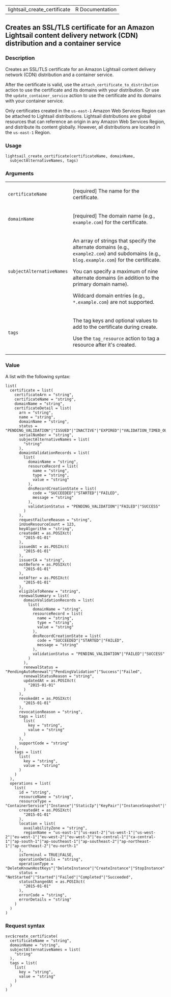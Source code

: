 <table style="width: 100%;">
<tbody>
<tr class="odd">
<td>lightsail_create_certificate</td>
<td style="text-align: right;">R Documentation</td>
</tr>
</tbody>
</table>

## Creates an SSL/TLS certificate for an Amazon Lightsail content delivery network (CDN) distribution and a container service

### Description

Creates an SSL/TLS certificate for an Amazon Lightsail content delivery
network (CDN) distribution and a container service.

After the certificate is valid, use the
`attach_certificate_to_distribution` action to use the certificate and
its domains with your distribution. Or use the
`update_container_service` action to use the certificate and its domains
with your container service.

Only certificates created in the `us-east-1` Amazon Web Services Region
can be attached to Lightsail distributions. Lightsail distributions are
global resources that can reference an origin in any Amazon Web Services
Region, and distribute its content globally. However, all distributions
are located in the `us-east-1` Region.

### Usage

    lightsail_create_certificate(certificateName, domainName,
      subjectAlternativeNames, tags)

### Arguments

<table>
<colgroup>
<col style="width: 35%" />
<col style="width: 65%" />
</colgroup>
<tbody>
<tr class="odd">
<td><code
id="lightsail_create_certificate_:_certificateName">certificateName</code></td>
<td><p>[required] The name for the certificate.</p></td>
</tr>
<tr class="even">
<td><code
id="lightsail_create_certificate_:_domainName">domainName</code></td>
<td><p>[required] The domain name (e.g., <code>example.com</code>) for
the certificate.</p></td>
</tr>
<tr class="odd">
<td><code
id="lightsail_create_certificate_:_subjectAlternativeNames">subjectAlternativeNames</code></td>
<td><p>An array of strings that specify the alternate domains (e.g.,
<code>example2.com</code>) and subdomains (e.g.,
<code>blog.example.com</code>) for the certificate.</p>
<p>You can specify a maximum of nine alternate domains (in addition to
the primary domain name).</p>
<p>Wildcard domain entries (e.g., <code
style="white-space: pre;">⁠*.example.com⁠</code>) are not
supported.</p></td>
</tr>
<tr class="even">
<td><code id="lightsail_create_certificate_:_tags">tags</code></td>
<td><p>The tag keys and optional values to add to the certificate during
create.</p>
<p>Use the <code>tag_resource</code> action to tag a resource after it's
created.</p></td>
</tr>
</tbody>
</table>

### Value

A list with the following syntax:

    list(
      certificate = list(
        certificateArn = "string",
        certificateName = "string",
        domainName = "string",
        certificateDetail = list(
          arn = "string",
          name = "string",
          domainName = "string",
          status = "PENDING_VALIDATION"|"ISSUED"|"INACTIVE"|"EXPIRED"|"VALIDATION_TIMED_OUT"|"REVOKED"|"FAILED",
          serialNumber = "string",
          subjectAlternativeNames = list(
            "string"
          ),
          domainValidationRecords = list(
            list(
              domainName = "string",
              resourceRecord = list(
                name = "string",
                type = "string",
                value = "string"
              ),
              dnsRecordCreationState = list(
                code = "SUCCEEDED"|"STARTED"|"FAILED",
                message = "string"
              ),
              validationStatus = "PENDING_VALIDATION"|"FAILED"|"SUCCESS"
            )
          ),
          requestFailureReason = "string",
          inUseResourceCount = 123,
          keyAlgorithm = "string",
          createdAt = as.POSIXct(
            "2015-01-01"
          ),
          issuedAt = as.POSIXct(
            "2015-01-01"
          ),
          issuerCA = "string",
          notBefore = as.POSIXct(
            "2015-01-01"
          ),
          notAfter = as.POSIXct(
            "2015-01-01"
          ),
          eligibleToRenew = "string",
          renewalSummary = list(
            domainValidationRecords = list(
              list(
                domainName = "string",
                resourceRecord = list(
                  name = "string",
                  type = "string",
                  value = "string"
                ),
                dnsRecordCreationState = list(
                  code = "SUCCEEDED"|"STARTED"|"FAILED",
                  message = "string"
                ),
                validationStatus = "PENDING_VALIDATION"|"FAILED"|"SUCCESS"
              )
            ),
            renewalStatus = "PendingAutoRenewal"|"PendingValidation"|"Success"|"Failed",
            renewalStatusReason = "string",
            updatedAt = as.POSIXct(
              "2015-01-01"
            )
          ),
          revokedAt = as.POSIXct(
            "2015-01-01"
          ),
          revocationReason = "string",
          tags = list(
            list(
              key = "string",
              value = "string"
            )
          ),
          supportCode = "string"
        ),
        tags = list(
          list(
            key = "string",
            value = "string"
          )
        )
      ),
      operations = list(
        list(
          id = "string",
          resourceName = "string",
          resourceType = "ContainerService"|"Instance"|"StaticIp"|"KeyPair"|"InstanceSnapshot"|"Domain"|"PeeredVpc"|"LoadBalancer"|"LoadBalancerTlsCertificate"|"Disk"|"DiskSnapshot"|"RelationalDatabase"|"RelationalDatabaseSnapshot"|"ExportSnapshotRecord"|"CloudFormationStackRecord"|"Alarm"|"ContactMethod"|"Distribution"|"Certificate"|"Bucket",
          createdAt = as.POSIXct(
            "2015-01-01"
          ),
          location = list(
            availabilityZone = "string",
            regionName = "us-east-1"|"us-east-2"|"us-west-1"|"us-west-2"|"eu-west-1"|"eu-west-2"|"eu-west-3"|"eu-central-1"|"ca-central-1"|"ap-south-1"|"ap-southeast-1"|"ap-southeast-2"|"ap-northeast-1"|"ap-northeast-2"|"eu-north-1"
          ),
          isTerminal = TRUE|FALSE,
          operationDetails = "string",
          operationType = "DeleteKnownHostKeys"|"DeleteInstance"|"CreateInstance"|"StopInstance"|"StartInstance"|"RebootInstance"|"OpenInstancePublicPorts"|"PutInstancePublicPorts"|"CloseInstancePublicPorts"|"AllocateStaticIp"|"ReleaseStaticIp"|"AttachStaticIp"|"DetachStaticIp"|"UpdateDomainEntry"|"DeleteDomainEntry"|"CreateDomain"|"DeleteDomain"|"CreateInstanceSnapshot"|"DeleteInstanceSnapshot"|"CreateInstancesFromSnapshot"|"CreateLoadBalancer"|"DeleteLoadBalancer"|"AttachInstancesToLoadBalancer"|"DetachInstancesFromLoadBalancer"|"UpdateLoadBalancerAttribute"|"CreateLoadBalancerTlsCertificate"|"DeleteLoadBalancerTlsCertificate"|"AttachLoadBalancerTlsCertificate"|"CreateDisk"|"DeleteDisk"|"AttachDisk"|"DetachDisk"|"CreateDiskSnapshot"|"DeleteDiskSnapshot"|"CreateDiskFromSnapshot"|"CreateRelationalDatabase"|"UpdateRelationalDatabase"|"DeleteRelationalDatabase"|"CreateRelationalDatabaseFromSnapshot"|"CreateRelationalDatabaseSnapshot"|"DeleteRelationalDatabaseSnapshot"|"UpdateRelationalDatabaseParameters"|"StartRelationalDatabase"|"RebootRelationalDatabase"|"StopRelationalDatabase"|"EnableAddOn"|"DisableAddOn"|"PutAlarm"|"GetAlarms"|"DeleteAlarm"|"TestAlarm"|"CreateContactMethod"|"GetContactMethods"|"SendContactMethodVerification"|"DeleteContactMethod"|"CreateDistribution"|"UpdateDistribution"|"DeleteDistribution"|"ResetDistributionCache"|"AttachCertificateToDistribution"|"DetachCertificateFromDistribution"|"UpdateDistributionBundle"|"SetIpAddressType"|"CreateCertificate"|"DeleteCertificate"|"CreateContainerService"|"UpdateContainerService"|"DeleteContainerService"|"CreateContainerServiceDeployment"|"CreateContainerServiceRegistryLogin"|"RegisterContainerImage"|"DeleteContainerImage"|"CreateBucket"|"DeleteBucket"|"CreateBucketAccessKey"|"DeleteBucketAccessKey"|"UpdateBucketBundle"|"UpdateBucket"|"SetResourceAccessForBucket"|"UpdateInstanceMetadataOptions"|"StartGUISession"|"StopGUISession",
          status = "NotStarted"|"Started"|"Failed"|"Completed"|"Succeeded",
          statusChangedAt = as.POSIXct(
            "2015-01-01"
          ),
          errorCode = "string",
          errorDetails = "string"
        )
      )
    )

### Request syntax

    svc$create_certificate(
      certificateName = "string",
      domainName = "string",
      subjectAlternativeNames = list(
        "string"
      ),
      tags = list(
        list(
          key = "string",
          value = "string"
        )
      )
    )
